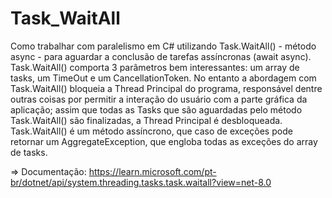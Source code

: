 # Task_WaitAll
Como trabalhar com paralelismo em C# utilizando Task.WaitAll() - método async - para aguardar a conclusão de tarefas assíncronas (await async). Task.WaitAll() comporta 3 parâmetros bem interessantes: um array de tasks, um TimeOut e um CancellationToken. No entanto a abordagem com Task.WaitAll() bloqueia a Thread Principal do programa, responsável dentre outras coisas por permitir a interação do usuário com a parte gráfica da aplicação; assim que todas as Tasks que são aguardadas pelo método Task.WaitAll() são finalizadas, a Thread Principal é desbloqueada. Task.WaitAll() é um método assíncrono, que caso de exceções pode retornar um AggregateException, que engloba todas as exceções do array de tasks.

=> Documentação: https://learn.microsoft.com/pt-br/dotnet/api/system.threading.tasks.task.waitall?view=net-8.0
